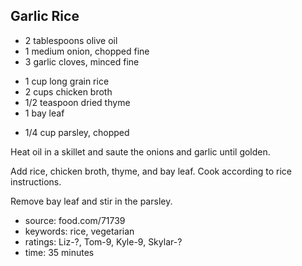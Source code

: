 Garlic Rice
-----------

- 2 tablespoons olive oil
- 1 medium onion, chopped fine
- 3 garlic cloves, minced fine
<!-- -->
- 1 cup long grain rice
- 2 cups chicken broth
- 1/2 teaspoon dried thyme
- 1 bay leaf
<!-- -->
- 1/4 cup parsley, chopped

Heat oil in a skillet and saute the onions and garlic until golden.

Add rice, chicken broth, thyme, and bay leaf.  Cook according to rice instructions.

Remove bay leaf and stir in the parsley.

- source: food.com/71739
- keywords: rice, vegetarian
- ratings: Liz-?, Tom-9, Kyle-9, Skylar-?
- time: 35 minutes
